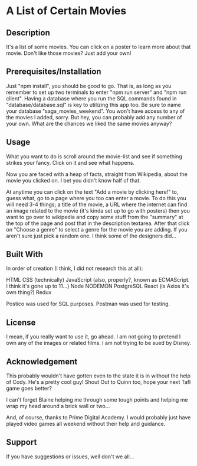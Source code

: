 # A List of Certain Movies

## Description

It's a list of some movies.  You can click on a poster to learn more about that movie.
Don't like those movies?  Just add your own!


## Prerequisites/Installation

Just "npm install", you should be good to go.  That is, as long as you remember to set up two terminals to enter "npm run server" and "npm run client".  Having a database where you run the SQL commands found in "database/database.sql" is key to utilizing this app too.  Be sure to name your database "saga_movies_weekend".  You won't have access to any of the movies I added, sorry.   But hey, you can probably add any number of your own.  What are the chances we liked the same movies anyway?


## Usage

What you want to do is scroll around the movie-list and see if something strikes your fancy.  Click on it and see what happens.  

Now you are faced with a heap of facts, straight from Wikipedia, about the movie you clicked on.  I bet you didn't know half of that.

At anytime you can click on the text "Add a movie by clicking here!" to, guess what, go to a page where you too can enter a movie.
To do this you will need 3-4 things; a title of the movie, a URL where the internet can find an image related to the movie (it's kinda set up to go with posters) then you want to go over to wikipedia and copy some stuff from the "summary" at the top of the page and post that in the description textarea.  After that click on "Choose a genre" to select a genre for the movie you are adding.  If you aren't sure just pick a random one.  I think some of the designers did...


## Built With

In order of creation (I think, I did not research this at all):

HTML
CSS (technically)
JavaScript (also, properly?, known as ECMAScript.  I think it's gone up to 11...)
Node
NODEMON
PostgreSQL
React
(is Axios it's own thing?)
Redux

Postico was used for SQL purposes.
Postman was used for testing.


## License

I mean, if you really want to use it, go ahead.   I am not going to pretend I own any of the images or related films.  I am not trying to be sued by Disney.


## Acknowledgement

This probably wouldn't have gotten even to the state it is in without the help of Cody.  He's a pretty cool guy!  Shout Out to Quinn too, hope your next Tafl game goes better?

I can't forget Blaine helping me through some tough points and helping me wrap my head around a brick wall or two...

And, of course, thanks to Prime Digital Academy.  I would probably just have played video games all weekend without their help and guidance.


## Support

If you have suggestions or issues, well don't we all...